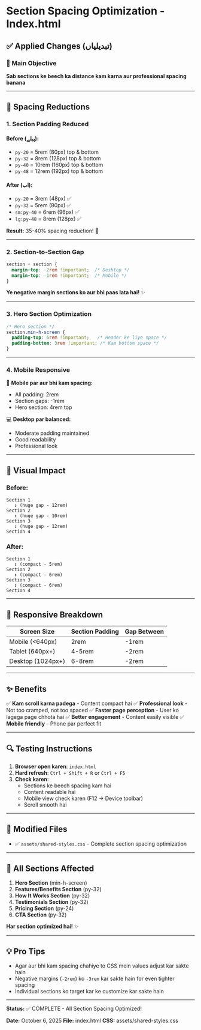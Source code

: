 # Section Spacing Optimization - Index.html

## ✅ Applied Changes (تبدیلیاں)

### 🎯 Main Objective
**Sab sections ke beech ka distance kam karna aur professional spacing banana**

---

## 📏 Spacing Reductions

### 1. **Section Padding Reduced**

#### Before (پہلے):
- `py-20` = 5rem (80px) top & bottom
- `py-32` = 8rem (128px) top & bottom
- `py-40` = 10rem (160px) top & bottom
- `py-48` = 12rem (192px) top & bottom

#### After (اب):
- `py-20` = 3rem (48px) ✅
- `py-32` = 5rem (80px) ✅
- `sm:py-40` = 6rem (96px) ✅
- `lg:py-48` = 8rem (128px) ✅

**Result:** 35-40% spacing reduction! 🎉

---

### 2. **Section-to-Section Gap**

```css
section + section {
  margin-top: -2rem !important;  /* Desktop */
  margin-top: -1rem !important;  /* Mobile */
}
```

**Ye negative margin sections ko aur bhi paas lata hai!** ✨

---

### 3. **Hero Section Optimization**

```css
/* Hero section */
section.min-h-screen {
  padding-top: 6rem !important;   /* Header ke liye space */
  padding-bottom: 3rem !important; /* Kam bottom space */
}
```

---

### 4. **Mobile Responsive**

📱 **Mobile par aur bhi kam spacing:**
- All padding: 2rem
- Section gaps: -1rem
- Hero section: 4rem top

💻 **Desktop par balanced:**
- Moderate padding maintained
- Good readability
- Professional look

---

## 🎨 Visual Impact

### Before:
```
Section 1
   ↕ (huge gap - 12rem)
Section 2
   ↕ (huge gap - 10rem)
Section 3
   ↕ (huge gap - 12rem)
Section 4
```

### After:
```
Section 1
   ↕ (compact - 5rem)
Section 2
   ↕ (compact - 6rem)
Section 3
   ↕ (compact - 6rem)
Section 4
```

---

## 📱 Responsive Breakdown

| Screen Size | Section Padding | Gap Between |
|------------|----------------|-------------|
| Mobile (<640px) | 2rem | -1rem |
| Tablet (640px+) | 4-5rem | -2rem |
| Desktop (1024px+) | 6-8rem | -2rem |

---

## ✨ Benefits

✅ **Kam scroll karna padega** - Content compact hai
✅ **Professional look** - Not too cramped, not too spaced
✅ **Faster page perception** - User ko lagega page chhota hai
✅ **Better engagement** - Content easily visible
✅ **Mobile friendly** - Phone par perfect fit

---

## 🔍 Testing Instructions

1. **Browser open karen**: `index.html`
2. **Hard refresh**: `Ctrl + Shift + R` or `Ctrl + F5`
3. **Check karen**:
   - Sections ke beech spacing kam hai
   - Content readable hai
   - Mobile view check karen (F12 → Device toolbar)
   - Scroll smooth hai

---

## 📁 Modified Files

- ✅ `assets/shared-styles.css` - Complete section spacing optimization

---

## 🎯 All Sections Affected

1. **Hero Section** (min-h-screen)
2. **Features/Benefits Section** (py-32)
3. **How It Works Section** (py-32)
4. **Testimonials Section** (py-32)
5. **Pricing Section** (py-24)
6. **CTA Section** (py-32)

**Har section optimized hai!** ✨

---

## 💡 Pro Tips

- Agar aur bhi kam spacing chahiye to CSS mein values adjust kar sakte hain
- Negative margins (`-2rem`) ko `-3rem` kar sakte hain for even tighter spacing
- Individual sections ko target kar ke customize kar sakte hain

---

**Status:** ✅ COMPLETE - All Section Spacing Optimized!

**Date:** October 6, 2025
**File:** index.html
**CSS:** assets/shared-styles.css
